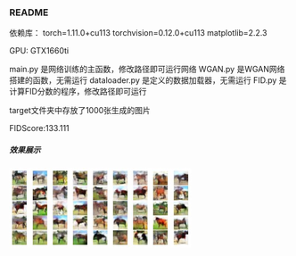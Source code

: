 ### README

依赖库：
torch=1.11.0+cu113
torchvision=0.12.0+cu113
matplotlib=2.2.3

GPU: GTX1660ti

main.py 是网络训练的主函数，修改路径即可运行网络
WGAN.py 是WGAN网络搭建的函数，无需运行
dataloader.py 是定义的数据加载器，无需运行
FID.py 是计算FID分数的程序，修改路径即可运行

target文件夹中存放了1000张生成的图片<br>

FIDScore:133.111

##### 效果展示

![](res/1.jpg)

